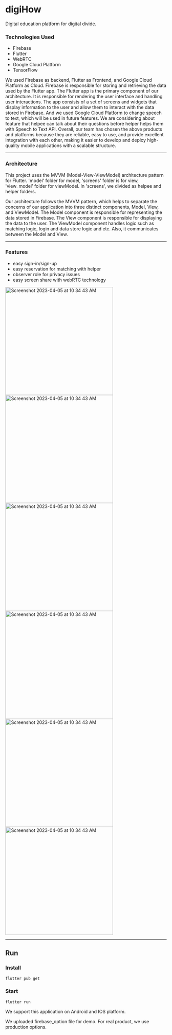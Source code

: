 <h1>digiHow</h1>
Digital education platform for digital divide.

### Technologies Used ###
- Firebase
- Flutter
- WebRTC
- Google Cloud Platform
- TensorFlow

<p> We used Firebase as backend, Flutter as Frontend, and Google Cloud Platform as Cloud. Firebase is responsible for storing and retrieving the data used by the Flutter app. The Flutter app is the primary component of our architecture. It is responsible for rendering the user interface and handling user interactions. The app consists of a set of screens and widgets that display information to the user and allow them to interact with the data stored in Firebase. And we used Google Cloud Platform to change speech to text, which will be used in future features. We are considering about feature that helpee can talk about their questions before helper helps them with Speech to Text API. Overall, our team has chosen the above products and platforms because they are reliable, easy to use, and provide excellent integration with each other, making it easier to develop and deploy high-quality mobile applications with a scalable structure. </p>

---

### Architecture ###
This project uses the MVVM (Model-View-ViewModel) architecture pattern for Flutter.
'model' folder for model, 'screens' folder is for view, 'view_model' folder for viewModel. 
In 'screens', we divided as helpee and helper folders.

Our architecture follows the MVVM pattern, which helps to separate the concerns of our application into three distinct components, Model, View, and ViewModel. The Model component is responsible for representing the data stored in Firebase. The View component is responsible for displaying the data to the user. The ViewModel component handles logic such as matching logic, login and data store logic and etc. Also, it communicates between the Model and View. 

---


### Features ###
- easy sign-in/sign-up
- easy reservation for matching with helper
- observer role for privacy issues
- easy screen share with webRTC technology


<img width="336" alt="Screenshot 2023-04-05 at 10 34 43 AM" src="https://user-images.githubusercontent.com/91544407/229956572-7c3ce48c-f320-48ac-9d15-cf2faa27e078.png">
<img width="336" alt="Screenshot 2023-04-05 at 10 34 43 AM" src="https://user-images.githubusercontent.com/91544407/229956608-7b9ac482-f024-4b3a-aec9-b9eb10fff3c1.png">
<img width="336" alt="Screenshot 2023-04-05 at 10 34 43 AM" src="https://user-images.githubusercontent.com/91544407/229956678-be02bcab-488f-44d0-9faa-dfcfbc3fb996.png">
<img width="336" alt="Screenshot 2023-04-05 at 10 34 43 AM" src="https://user-images.githubusercontent.com/91544407/229956702-6be8d617-721a-4c65-a8b8-7672d443a852.png">
<img width="336" alt="Screenshot 2023-04-05 at 10 34 43 AM" src="https://user-images.githubusercontent.com/91544407/229956775-3df8b229-640b-4890-8b66-e2988dc77362.png">
<img width="336" alt="Screenshot 2023-04-05 at 10 34 43 AM" src="https://user-images.githubusercontent.com/91544407/229957072-2a8792b6-86cd-48c0-bb79-3a22f7c3cb95.png">

---

## Run ##

### Install ###
`flutter pub get`
### Start ###
`flutter run`

We support this application on Android and IOS platform.

We uploaded firebase_option file for demo. For real product, we use production options.
